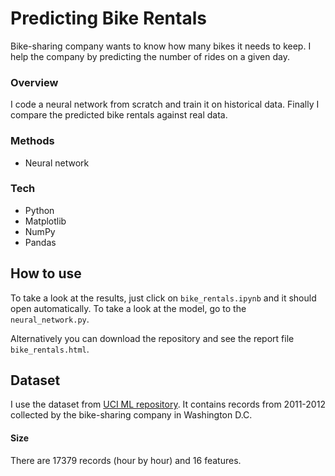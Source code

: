 # Predicting Bike Rentals

Bike-sharing company wants to know how many bikes it needs to keep. I help the company by predicting the number of rides on a given day.

### Overview

I code a neural network from scratch and train it on historical data. Finally I compare the predicted bike rentals against real data.

### Methods

* Neural network

### Tech

* Python
* Matplotlib
* NumPy
* Pandas

## How to use

To take a look at the results, just click on `bike_rentals.ipynb` and it should open automatically. To take a look at the model, go to the `neural_network.py`.

Alternatively you can download the repository and see the report file `bike_rentals.html`.

## Dataset

I use the dataset from [UCI ML repository](https://archive.ics.uci.edu/ml/datasets/Bike+Sharing+Dataset). It contains records from 2011-2012 collected by the bike-sharing company in Washington D.C.

#### Size

There are 17379 records (hour by hour) and 16 features.
